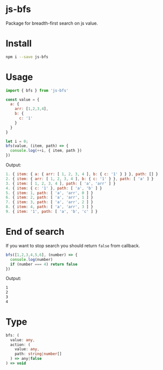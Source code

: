 # js-bfs

Package for breadth-first search on js value.

# Install

```bash
npm i --save js-bfs
```

# Usage

```javascript
import { bfs } from 'js-bfs'

const value = {
  a: {
    arr: [1,2,3,4],
    b: {
      c: '1'
    }
  }
}

let i = 0;
bfs(value, (item, path) => {
  console.log(++i, { item, path })
})
```

Output:
```javascript
1. { item: { a: { arr: [ 1, 2, 3, 4 ], b: { c: '1' } } }, path: [] }
2. { item: { arr: [ 1, 2, 3, 4 ], b: { c: '1' } }, path: [ 'a' ] }
3. { item: [ 1, 2, 3, 4 ], path: [ 'a', 'arr' ] }
4. { item: { c: '1' }, path: [ 'a', 'b' ] }
5. { item: 1, path: [ 'a', 'arr', 0 ] }
6. { item: 2, path: [ 'a', 'arr', 1 ] }
7. { item: 3, path: [ 'a', 'arr', 2 ] }
8. { item: 4, path: [ 'a', 'arr', 3 ] }
9. { item: '1', path: [ 'a', 'b', 'c' ] }
```

# End of search

If you want to stop search you should return `false` from callback.

```typescript
bfs([1,2,3,4,5,6], (number) => {
  console.log(number)
  if (number === 4) return false
})
```
Output:
```bash
1
2
3
4
```

# Type

```typescript
bfs: (
  value: any,
  action: (
    value: any,
    path: string|number[]
  ) => any|false
) => void
```